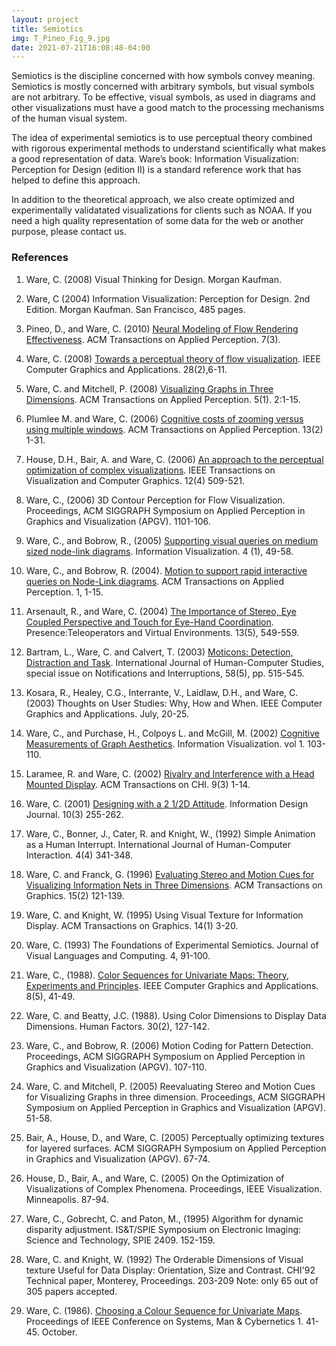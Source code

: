 ```yaml
---
layout: project
title: Semiotics
img: T_Pineo_Fig_9.jpg
date: 2021-07-21T16:08:48-04:00
---
```


Semiotics is the discipline concerned with how symbols convey meaning. Semiotics is mostly concerned with arbitrary symbols, but visual symbols are not arbitrary. To be effective, visual symbols, as used in diagrams and other visualizations must have a good match to the processing mechanisms of the human visual system.

The idea of experimental semiotics is to use perceptual theory combined with rigorous experimental methods to understand scientifically what makes a good representation of data. Ware’s book: Information Visualization: Perception for Design (edition II) is a standard reference work that has helped to define this approach.

In addition to the theoretical approach, we also create optimized and experimentally validatated visualizations for clients such as NOAA. If you need a high quality representation of some data for the web or another purpose, please contact us.

### References

1. Ware, C. (2008) Visual Thinking for Design. Morgan Kaufman.

2. Ware, C (2004) Information Visualization: Perception for Design. 2nd Edition. Morgan Kaufman. San Francisco, 485 pages.

3. Pineo, D., and Ware, C. (2010) [Neural Modeling of Flow Rendering Effectiveness](/pdfs/PineoWareTAP.pdf). ACM Transactions on Applied Perception. 7(3).

4. Ware, C. (2008) [Towards a perceptual theory of flow visualization](/pdfs/Ware_FlowTheory.pdf). IEEE Computer Graphics and Applications. 28(2),6-11.

5. Ware, C. and Mitchell, P. (2008) [Visualizing Graphs in Three Dimensions](/pdfs/MitchellWare2009.pdf). ACM Transactions on Applied Perception. 5(1). 2:1-15.

6. Plumlee M. and Ware, C. (2006) [Cognitive costs of zooming versus using multiple windows](/pdfs/PlumleeWareZoom.pdf). ACM Transactions on Applied Perception. 13(2) 1-31.

7. House, D.H., Bair, A. and Ware, C. (2006) [An approach to the perceptual optimization of complex visualizations](/pdfs/HouseBairWare.pdf). IEEE Transactions on Visualization and Computer Graphics. 12(4) 509-521.

8. Ware, C., (2006) 3D Contour Perception for Flow Visualization. Proceedings, ACM SIGGRAPH Symposium on Applied Perception in Graphics and Visualization (APGV). 1101-106.

9. Ware, C., and Bobrow, R., (2005) [Supporting visual queries on medium sized node-link diagrams](/pdfs/Vis_Queries_.pdf). Information Visualization. 4 (1), 49-58.

10. Ware, C., and Bobrow, R. (2004). [Motion to support rapid interactive queries on Node-Link diagrams](/pdfs/MotionQueries.pdf). ACM Transactions on Applied Perception. 1, 1-15.

11. Arsenault, R., and Ware, C. (2004) [The Importance of Stereo, Eye Coupled Perspective and Touch for Eye-Hand Coordination](/pdfs/Arsenault_Ware.pdf). Presence:Teleoperators and Virtual Environments. 13(5), 549-559.

12. Bartram, L., Ware, C. and Calvert, T. (2003) [Moticons: Detection, Distraction and Task](/pdfs/Moticons.pdf). International Journal of Human-Computer Studies, special issue on Notifications and Interruptions, 58(5), pp. 515-545.

13. Kosara, R., Healey, C.G., Interrante, V., Laidlaw, D.H., and Ware, C. (2003) Thoughts on User Studies: Why, How and When. IEEE Computer Graphics and Applications. July, 20-25.

14. Ware, C., and Purchase, H., Colpoys L. and McGill, M. (2002) [Cognitive Measurements of Graph Aesthetics](/pdfs/GraphAesthetics.pdf). Information Visualization. vol 1. 103-110.

15. Laramee, R. and Ware, C. (2002) [Rivalry and Interference with a Head Mounted Display](/pdfs/hmdTOCHI.pdf). ACM Transactions on CHI. 9(3) 1-14.

16. Ware, C. (2001) [Designing with a 2 1/2D Attitude](/pdfs/Design2.5D.pdf). Information Design Journal. 10(3) 255-262.

17. Ware, C., Bonner, J., Cater, R. and Knight, W., (1992) Simple Animation as a Human Interrupt. International Journal of Human-Computer Interaction. 4(4) 341-348.

18. Ware, C. and Franck, G. (1996)  [Evaluating Stereo and Motion Cues for Visualizing Information Nets in Three Dimensions](/pdfs/TOGGraph_Net.pdf). ACM Transactions on Graphics. 15(2) 121-139.

19. Ware, C. and Knight, W. (1995) Using Visual Texture for Information Display. ACM Transactions on Graphics. 14(1) 3-20.

20. Ware, C. (1993) The Foundations of Experimental Semiotics. Journal of Visual Languages and Computing. 4, 91-100.

21. Ware, C., (1988). [Color Sequences for Univariate Maps: Theory, Experiments and Principles](/pdfs/ColorSequences.pdf). IEEE Computer Graphics and Applications. 8(5), 41-49.

22. Ware, C. and Beatty, J.C. (1988). Using Color Dimensions to Display Data Dimensions. Human Factors. 30(2), 127-142.

23. Ware, C., and Bobrow, R. (2006) Motion Coding for Pattern Detection. Proceedings, ACM SIGGRAPH Symposium on Applied Perception in Graphics and Visualization (APGV). 107-110.

24. Ware, C. and Mitchell, P. (2005) Reevaluating Stereo and Motion Cues for Visualizing Graphs in three dimension. Proceedings, ACM SIGGRAPH Symposium on Applied Perception in Graphics and Visualization (APGV). 51-58.

25. Bair, A., House, D., and Ware, C. (2005) Perceptually optimizing textures for layered surfaces. ACM SIGGRAPH Symposium on Applied Perception in Graphics and Visualization (APGV). 67-74.

26. House, D., Bair, A., and Ware, C. (2005) On the Optimization of Visualizations of Complex Phenomena. Proceedings, IEEE Visualization. Minneapolis. 87-94.

27. Ware, C., Gobrecht, C. and Paton, M., (1995) Algorithm for dynamic disparity adjustment. IS&T/SPIE Symposium on Electronic Imaging: Science and Technology, SPIE 2409. 152-159.

28. Ware, C. and Knight, W. (1992) The Orderable Dimensions of Visual texture Useful for Data Display: Orientation, Size and Contrast. CHI'92 Technical paper, Monterey, Proceedings. 203-209 Note: only 65 out of 305 papers accepted.

29. Ware, C. (1986). [Choosing a Colour Sequence for Univariate Maps](/pdfs/ColorSequences.pdf). Proceedings of IEEE Conference on Systems, Man & Cybernetics 1. 41-45. October.